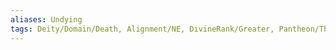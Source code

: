 ```yaml
---
aliases: Undying
tags: Deity/Domain/Death, Alignment/NE, DivineRank/Greater, Pantheon/Thediac
---
```


